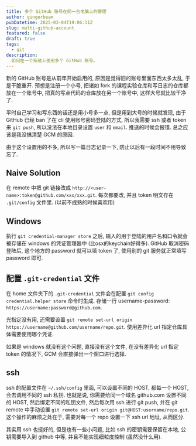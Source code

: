 ```yaml
---
title: 多个 GitHub 账号在同一台电脑上的管理
author: gingerbeam
pubDatetime: 2025-03-04T19:06:31Z
slug: multi-github-account
featured: false
draft: true
tags:
  - git
description:
  如何在一个系统上使用多个 GitHub 账号。
---
```


新的 GitHub 账号是从前年开始启用的, 原因是觉得旧的账号里面东西太多太乱, 于是干脆重开. 预想是注册一个小号, 把诸如 fork 的课程实验仓库和写日志的仓库都放在一个账号中, 把真的写点代码的仓库放在另一个账号中, 这样大号就比较干净了.

平时自己学习和写东西的话还是用小号多一点, 但是用到大号的时候就发现, 由于 GitHub 已经 ban 了在 cli 使用账号密码登陆的方式, 所以我需要 ssh 或者 token 来 `git push`, 所以没法在本地目录设置 `user` 和 `email`. 推送的时候会报错. 总之应该是我没搞清楚 GCM 的原因.

由于这个设置用的不多, 所以写一篇日志记录一下, 防止以后有一段时间不用导致忘了.

## Naive Solution

在 remote 中把 git 链接改成 `http://<user-name>:token@github.com/xxx/xxx.git`. 每次都要改, 并且 token 明文存在 `.git/config` 文件里. (以前不成熟的时候喜欢用)

## Windows

执行 `git credential-manager store` 之后, 输入的用于登陆的用户名和口令就会被存储在 windows 的凭证管理器中 (比osx的keychain好得多). GitHub 取消密码登陆后, 这个地方的 password 就可以填 token 了, 使用别的 git 服务就正常填写 password 即可.

## 配置 `.git-credential` 文件

在 home 文件夹下的 `.git-credential` 文件会在配置 `git config credential.helper store` 命令时生成. 存储一行 username-password: `https://username:password@github.com`.

光指定没有用, 还需要设置 `git remote set-url origin https://username@github.com/username/repo.git`. 使用差异化 url 指定仓库具体需要使用哪个凭证.

如果是 windows 就没有这个问题, 直接没有这个文件, 在没有差异化 url 指定 token 的情况下, GCM 会直接弹出一个窗口进行选择.

## ssh

ssh 的配置文件在 `~/.ssh/config` 里面, 可以设置不同的 HOST, 都每一个 HOST, 会去调用不同的 ssh 私钥. 也就是说, 你需要给同一个域名 github.com 设置不同的 HOST, 然后绑定不同的私钥文件, 然后每次用 ssh 进行 git push, 并在 git remote 中手动设置 `git remote set-url origin git@HOST:username/repo.git`. 这个操作的麻烦之处在于, 需要对每一个 repo 设置一下 ssh url 地址, 从而区分.

其实用 ssh 也挺好的, 但是也有一些小问题, 比如 ssh 的密钥需要保留在本地, 公钥需要导入到 github 中等, 并且不能实现细粒度控制 (虽然没什么用).
